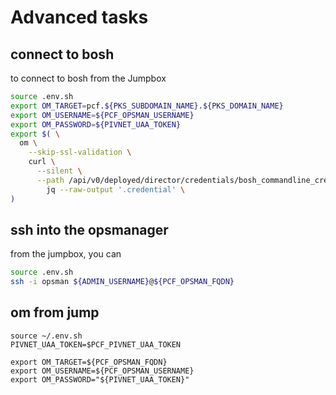 # Advanced tasks

## connect to bosh

to connect to bosh from the Jumpbox

```bash
source .env.sh
export OM_TARGET=pcf.${PKS_SUBDOMAIN_NAME}.${PKS_DOMAIN_NAME}
export OM_USERNAME=${PCF_OPSMAN_USERNAME}
export OM_PASSWORD=${PIVNET_UAA_TOKEN}
export $( \
  om \
    --skip-ssl-validation \
    curl \
      --silent \
      --path /api/v0/deployed/director/credentials/bosh_commandline_credentials | \
        jq --raw-output '.credential' \
)
```

## ssh into the opsmanager

from the jumpbox, you can  

```bash
source .env.sh
ssh -i opsman ${ADMIN_USERNAME}@${PCF_OPSMAN_FQDN}
```


## om from jump

```
source ~/.env.sh
PIVNET_UAA_TOKEN=$PCF_PIVNET_UAA_TOKEN

export OM_TARGET=${PCF_OPSMAN_FQDN}
export OM_USERNAME=${PCF_OPSMAN_USERNAME}
export OM_PASSWORD="${PIVNET_UAA_TOKEN}"
```

